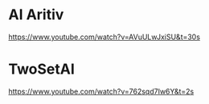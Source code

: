 # AI Aritiv
https://www.youtube.com/watch?v=AVuULwJxiSU&t=30s

# TwoSetAI
https://www.youtube.com/watch?v=762sqd7Iw6Y&t=2s

